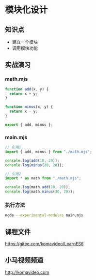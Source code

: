 # 模块化设计

## 知识点

- 建立一个模块
- 调用模块功能

## 实战演习

### math.mjs

```js
function add(x, y) {
  return x + y;
}

function minus(x, y) {
  return x - y;
}

export { add, minus };
```

### main.mjs

```js
// 引用1
import { add, minus } from "./math.mjs";

console.log(add(10, 20));
console.log(minus(30, 20));
```

```js
// 引用2
import * as math from "./math.mjs";

console.log(math.add(10, 20));
console.log(math.minus(30, 20));
```

### 执行方法

```bash
node --experimental-modules main.mjs
```

## 课程文件

https://gitee.com/komavideo/LearnES6

## 小马视频频道

http://komavideo.com
